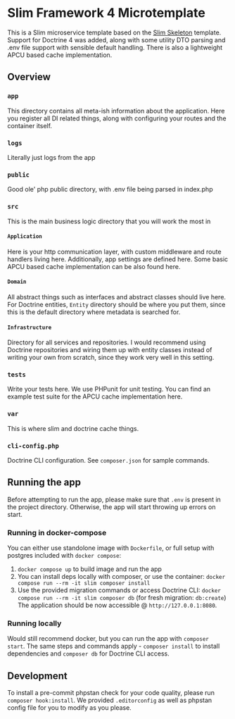 # Slim Framework 4 Microtemplate

This is a Slim microservice template based on the [Slim Skeleton](https://github.com/slimphp/Slim-Skeleton) template. Support for Doctrine 4 was added, along with some utility DTO parsing and .env file support with sensible default handling. There is also a lightweight APCU based cache implementation.

## Overview
### `app`
This directory contains all meta-ish information about the application. Here you register all DI related things, along with configuring your routes and the container itself.

### `logs`
Literally just logs from the app

### `public`
Good ole' php public directory, with .env file being parsed in index.php

### `src`
This is the main business logic directory that you will work the most in

#### `Application`
Here is your http communication layer, with custom middleware and route handlers living here. Additionally, app settings are defined here. Some basic APCU based cache implementation can be also found here.

#### `Domain`
All abstract things such as interfaces and abstract classes should live here. For Doctrine entities, `Entity` directory should be where you put them, since this is the default directory where metadata is searched for.

#### `Infrastructure`
Directory for all services and repositories. I would recommend using Doctrine repositories and wiring them up with entity classes instead of writing your own from scratch, since they work very well in this setting.

### `tests`
Write your tests here. We use PHPunit for unit testing. You can find an example test suite for the APCU cache implementation here.

### `var`
This is where slim and doctrine cache things.

### `cli-config.php`
Doctrine CLI configuration. See `composer.json` for sample commands.

## Running the app
Before attempting to run the app, please make sure that `.env` is present in the project directory. Otherwise, the app will start throwing up errors on start.

### Running in docker-compose
You can either use standolone image with `Dockerfile`, or full setup with postgres included with `docker compose`:
1. `docker compose up` to build image and run the app
2. You can install deps locally with composer, or use the container: `docker compose run --rm -it slim composer install`
3. Use the provided migration commands or access Doctrine CLI: `docker compose run --rm -it slim composer db` (for fresh migration: `db:create`)
The application should be now accessible @ `http://127.0.0.1:8080`.

### Running locally
Would still recommend docker, but you can run the app with `composer start`. The same steps and commands apply - `composer install` to install dependencies and `composer db` for Doctrine CLI access.

## Development
To install a pre-commit phpstan check for your code quality, please run `composer hook:install`. We provided `.editorconfig` as well as phpstan config file for you to modify as you please.
